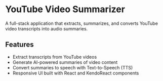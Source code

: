 # YouTube Video Summarizer

A full-stack application that extracts, summarizes, and converts YouTube video transcripts into audio summaries.

## Features

- Extract transcripts from YouTube videos
- Generate AI-powered summaries of video content
- Convert summaries to speech with Text-to-Speech (TTS)
- Responsive UI built with React and KendoReact components